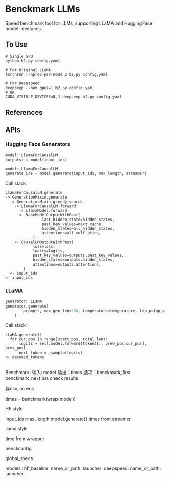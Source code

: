 # Benckmark LLMs

Speed benchmark tool for LLMs, supporting LLaMA and HuggingFace model inferfaces.

## To Use

```
# Single GPU
python b2.py config.yaml

# For Original LLaMA
torchrun --nproc-per-node 2 b2.py config.yaml

# For Deepspeed
deepseep --num_gpus=1 b2.py config.yaml
# OR
CUDA_VISIBLE_DEVICES=0,1 deepseep b2.py config.yaml
```

## References

## APIs

### Hugging Face Generators

```python
model: LlamaForCausalLM
outputs: = model(input_ids)

model: LlamaForCausalLM
generate_ids = model.generate(input_ids, max_length, streamer)
```

Call stack:

```
LlamaForCausalLM.generate
-> GenerationMixin.generate
  -> GenerationMixin.greedy_search
    -> LlamaForCausalLM.forward
      -> LlamaModel.forward
      <- BaseModelOutputWithPast(
                last_hidden_state=hidden_states,
                past_key_values=next_cache,
                hidden_states=all_hidden_states,
                attentions=all_self_attns,
            )
    <- CausalLMOutputWithPast(
            loss=loss,
            logits=logits,
            past_key_values=outputs.past_key_values,
            hidden_states=outputs.hidden_states,
            attentions=outputs.attentions,
        )
  <- input_ids
<- input_ids
```

### LLaMA

```python
generator: LLaMA
generator.generate(
        prompts, max_gen_len=256, temperature=temperature, top_p=top_p
    )
```

Call stack:

```
LLaMA.generate()
  for cur_pos in range(start_pos, total_len):
      logits = self.model.forward(tokens[:, prev_pos:cur_pos], prev_pos)
      next_token = _sample(logits)
<- decoded_tokens
```

##

Benchmark:
输入: model
输出：times
选项：benckmark_first
benckmark_next
bss
check results

存csv, no eos

times = benckmark(wrap(model))

HF style

input_ids
max_length
model.generate()
times from streamer

llama style

time from wrapper




benckconfig

global_specs :



models :
  hf_baseline:
    name_or_path:
    launcher:
  deepspeed:
    name_or_path:
    launcher:
